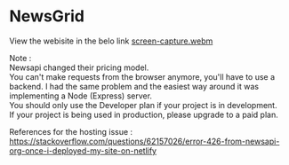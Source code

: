 # NewsGrid

View the webisite in the belo link 
[screen-capture.webm](https://github.com/vinaysreddy/NewsGrid/assets/62655250/a1e6b71a-6daf-4b4c-b74c-3d126150e8df)

Note : <br>
Newsapi changed their pricing model.<br>
You can't make requests from the browser anymore, you'll have to use a backend. I had the same problem and the easiest way around it was implementing a Node (Express) server.<br>
You should only use the Developer plan if your project is in development.<br>
If your project is being used in production, please upgrade to a paid plan.<br>

References for the hosting issue : https://stackoverflow.com/questions/62157026/error-426-from-newsapi-org-once-i-deployed-my-site-on-netlify<br>
